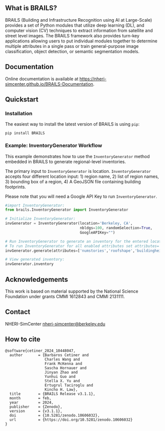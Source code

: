 

## What is BRAILS?

BRAILS (Building and Infrastructure Recognition using AI at Large-Scale) provides a set of Python modules that utilize deep learning (DL), and computer vision (CV) techniques to extract information from satellite and street level images. The BRAILS framework also provides turn-key applications allowing users to put individual modules together to determine multiple attributes in a single pass or train general-purpose image classification, object detection, or semantic segmentation models.

## Documentation

Online documentation is available at <a href="https://nheri-simcenter.github.io/BRAILS-Documentation/index.html">https://nheri-simcenter.github.io/BRAILS-Documentation</a>.

## Quickstart

### Installation


The easiest way to install the latest version of BRAILS is using ``pip``:
```
pip install BRAILS
```

### Example: InventoryGenerator Workflow

This example demonstrates how to use the ``InventoryGenerator`` method embedded in BRAILS to generate regional-level inventories. 

The primary input to ``InventoryGenerator`` is location. ``InventoryGenerator`` accepts four different location input: 1) region name, 2) list of region names, 3) bounding box of a region, 4) A GeoJSON file containing building footprints.

Please note that you will need a Google API Key to run ``InventoryGenerator``.

```python
#import InventoryGenerator:
from brails.InventoryGenerator import InventoryGenerator

# Initialize InventoryGenerator:
invGenerator = InventoryGenerator(location='Berkeley, CA',
                                  nbldgs=100, randomSelection=True,
                                  GoogleAPIKey="")

# Run InventoryGenerator to generate an inventory for the entered location:
# To run InventoryGenerator for all enabled attributes set attributes='all':
invGenerator.generate(attributes=['numstories','roofshape','buildingheight'])

# View generated inventory:
invGenerator.inventory

```

## Acknowledgements

This work is based on material supported by the National Science Foundation under grants CMMI 1612843 and CMMI 2131111.


## Contact

NHERI-SimCenter nheri-simcenter@berkeley.edu

## How to cite

```
@software{cetiner_2024_10448047,
  author       = {Barbaros Cetiner and
                  Charles Wang and
                  Frank McKenna and
                  Sascha Hornauer and
                  Jinyan Zhao and
                  Yunhui Guo and
                  Stella X. Yu and
                  Ertugrul Taciroglu and
                  Kincho H. Law},
  title        = {BRAILS Release v3.1.1},
  month        = feb,
  year         = 2024,
  publisher    = {Zenodo},
  version      = {v3.1.1},
  doi          = {10.5281/zenodo.10606032},
  url          = {https://doi.org/10.5281/zenodo.10606032}
}
```
